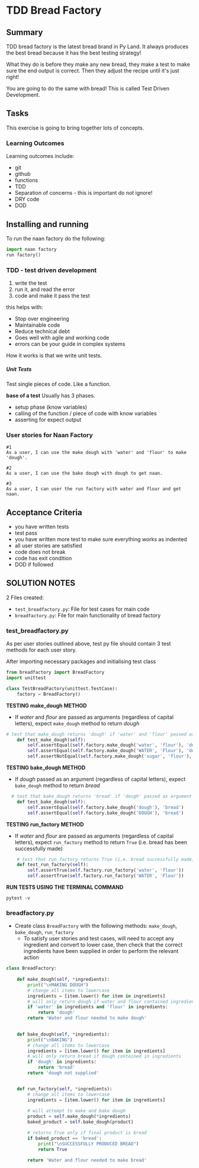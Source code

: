 # TDD Bread Factory

## Summary

TDD bread factory is the latest bread brand in Py Land. It always produces the best bread because it has the best testing strategy!

What they do is before they make any new bread, they make a test to make sure the end output is correct. Then they adjust the recipe until it's just right!

You are going to do the same with bread! This is called Test Driven Development.

## Tasks

This exercise is going to bring together lots of concepts.

### Learning Outcomes
Learning outcomes include:
- git
- github
- functions
- TDD
- Separation of concerns - this is important do not ignore!
- DRY code
- DOD


## Installing and running
To run the naan factory do the following:

```python
import naan factory
run factory()
```


### TDD - test driven development

1. write the test
2. run it, and read the error
3. code and make it pass the test

this helps with:
- Stop over engineering
- Maintainable code
- Reduce technical debt
- Goes well with agile and working code
- errors can be your guide in complex systems

How it works is that we write unit tests.

##### Unit Tests

Test single pieces of code. Like a function.

**base of a test**
Usually has 3 phases.
- setup phase (know variables)
- calling of the function / piece of code with know variables
- asserting for expect output

### User stories for Naan Factory

```
#1
As a user, I can use the make dough with 'water' and 'flour' to make 'dough'.

#2
As a user, I can use the bake dough with dough to get naan.

#3
As a user, I can user the run factory with water and flour and get naan.

```

## Acceptance Criteria

* you have written tests
* test pass
* you have written more test to make sure everything works as indented
* all user stories are satisfied
* code does not break
* code has exit condition
* DOD if followed

## SOLUTION NOTES

2 Files created:
- ``test_breadfactory.py``: File for test cases for main code
- ``breadfactory.py``: File for main functionality of bread factory


### test_breadfactory.py

As per user stories outlined above, test py file should contain 3 test methods for each user story.

After importing necessary packages and initialising test class
```python
from breadfactory import BreadFactory
import unittest

class TestBreadFactory(unittest.TestCase):
    factory = BreadFactory()

```

**TESTING make_dough METHOD**
- If _water_ and _flour_ are passed as arguments (regardless of capital letters), expect ``make_dough`` method to return _dough_
```python
# test that make_dough returns 'dough' if 'water' and 'flour' passed as arguments
    def test_make_dough(self):
        self.assertEqual(self.factory.make_dough('water', 'flour'), 'dough')
        self.assertEqual(self.factory.make_dough('WATER', 'Flour'), 'dough')
        self.assertNotEqual(self.factory.make_dough('sugar', 'flour'), 'dough')
```

**TESTING bake_dough METHOD**
- If _dough_ passed as an argument (regardless of capital letters), expect ``bake_dough`` method to return _bread_
```python
  # test that bake_dough returns 'bread' if 'dough' passed as argument
    def test_bake_dough(self):
        self.assertEqual(self.factory.bake_dough('dough'), 'bread')
        self.assertEqual(self.factory.bake_dough('DOUGH'), 'bread')
```

**TESTING run_factory METHOD**
- If _water_ and _flour_ are passed as arguments (regardless of capital letters), expect ``run_factory`` method to return ``True`` (i.e. bread has been successfully made)
```python
    # test that run_factory returns True (i.e. bread successfully made) if 'water' and 'flour' passed as arguments
    def test_run_factory(self):
        self.assertTrue(self.factory.run_factory('water', 'flour'))
        self.assertTrue(self.factory.run_factory('WATER', 'Flour'))
```

**RUN TESTS USING THE TERMINAL COMMAND**
```
pytest -v
```
### breadfactory.py

- Create class ``BreadFactory`` with the following methods: ``make_dough``, ``bake_dough``, ``run_factory``
    - To satisfy user stories and test cases, will need to accept any ingredient and convert to lower case, then check that the correct ingredients have been supplied in order to perform the relevant action

```python
class BreadFactory:
    
    def make_dough(self, *ingredients):
        print("\nMAKING DOUGH")
        # change all items to lowercase
        ingredients = [item.lower() for item in ingredients]
        # will only return dough if water and flour contained ingredient
        if 'water' in ingredients and 'flour' in ingredients:
            return 'dough'
        return 'Water and flour needed to make dough'
    

    def bake_dough(self, *ingredients):
        print("\nBAKING")
        # change all items to lowercase
        ingredients = [item.lower() for item in ingredients]
        # will only return bread if dough contained in ingredients
        if 'dough' in ingredients:
            return 'bread'
        return 'dough not supplied'


    def run_factory(self, *ingredients):
        # change all items to lowercase
        ingredients = [item.lower() for item in ingredients]
        
        # will attempt to make and bake dough
        product = self.make_dough(*ingredients)
        baked_product = self.bake_dough(product)

        # returns True only if final product is bread
        if baked_product == 'bread':
            print("\nSUCCESSFULLY PRODUCED BREAD")
            return True
        
        return 'Water and flour needed to make bread'
```